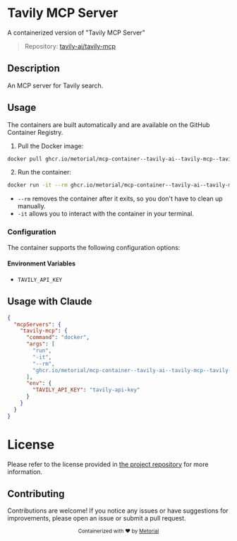 
# Tavily MCP Server

A containerized version of "Tavily MCP Server"

> Repository: [tavily-ai/tavily-mcp](https://github.com/tavily-ai/tavily-mcp)

## Description

An MCP server for Tavily search.


## Usage

The containers are built automatically and are available on the GitHub Container Registry.

1. Pull the Docker image:

```bash
docker pull ghcr.io/metorial/mcp-container--tavily-ai--tavily-mcp--tavily-mcp
```

2. Run the container:

```bash
docker run -it --rm ghcr.io/metorial/mcp-container--tavily-ai--tavily-mcp--tavily-mcp 
```

- `--rm` removes the container after it exits, so you don't have to clean up manually.
- `-it` allows you to interact with the container in your terminal.


### Configuration

The container supports the following configuration options:




#### Environment Variables

- `TAVILY_API_KEY`




## Usage with Claude

```json
{
  "mcpServers": {
    "tavily-mcp": {
      "command": "docker",
      "args": [
        "run",
        "-it",
        "--rm",
        "ghcr.io/metorial/mcp-container--tavily-ai--tavily-mcp--tavily-mcp"
      ],
      "env": {
        "TAVILY_API_KEY": "tavily-api-key"
      }
    }
  }
}
```

# License

Please refer to the license provided in [the project repository](https://github.com/tavily-ai/tavily-mcp) for more information.

## Contributing

Contributions are welcome! If you notice any issues or have suggestions for improvements, please open an issue or submit a pull request.

<div align="center">
  <sub>Containerized with ❤️ by <a href="https://metorial.com">Metorial</a></sub>
</div>
  
